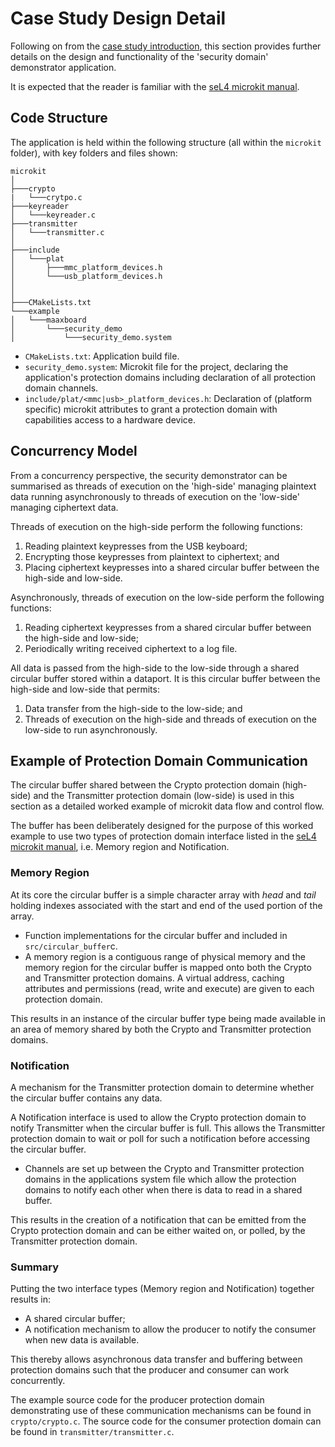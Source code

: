 # Case Study Design Detail

Following on from the [case study introduction](case_study_intro.md), this section provides further details on the design and functionality of the 'security domain' demonstrator application.

It is expected that the reader is familiar with the [seL4 microkit manual](https://github.com/seL4/microkit/blob/main/docs/manual.md).

## Code Structure

The application is held within the following structure (all within the `microkit` folder), with key folders and files shown:

```text
microkit
│
├───crypto
|   └───crytpo.c
├───keyreader
│   └───keyreader.c
├───transmitter
│   └───transmitter.c
│      
├───include
│   └───plat
│       ├───mmc_platform_devices.h
│       └───usb_platform_devices.h
│
│
├───CMakeLists.txt
└───example
│   └───maaxboard
│       └───security_demo
│           └───security_demo.system
```

- `CMakeLists.txt`: Application build file.
- `security_demo.system`: Microkit file for the project, declaring the application's protection domains including declaration of all protection domain channels.
- `include/plat/<mmc|usb>_platform_devices.h`: Declaration of (platform specific) microkit attributes to grant a protection domain with capabilities access to a hardware device.

## Concurrency Model

From a concurrency perspective, the security demonstrator can be summarised as threads of execution on the 'high-side' managing plaintext data running asynchronously to threads of execution on the 'low-side' managing ciphertext data.

Threads of execution on the high-side perform the following functions:

1. Reading plaintext keypresses from the USB keyboard;
2. Encrypting those keypresses from plaintext to ciphertext; and
3. Placing ciphertext keypresses into a shared circular buffer between the high-side and low-side.

Asynchronously, threads of execution on the low-side perform the following functions:

1. Reading ciphertext keypresses from a shared circular buffer between the high-side and low-side;
2. Periodically writing received ciphertext to a log file.

All data is passed from the high-side to the low-side through a shared circular buffer stored within a dataport. It is this circular buffer between the high-side and low-side that permits:

1. Data transfer from the high-side to the low-side; and
2. Threads of execution on the high-side and threads of execution on the low-side to run asynchronously.

## Example of Protection Domain Communication

The circular buffer shared between the Crypto protection domain (high-side) and the Transmitter protection domain (low-side) is used in this section as a detailed worked example of microkit data flow and control flow.

The buffer has been deliberately designed for the purpose of this worked example to use two types of protection domain interface listed in the [seL4 microkit manual](https://github.com/sel4-cap/microkit-old/blob/main/docs/manual.md), i.e. Memory region and Notification.

### Memory Region

At its core the circular buffer is a simple character array with *head* and *tail* holding indexes associated with the start and end of the used portion of the array.

- Function implementations for the circular buffer and included in `src/circular_buffer`c.
- A memory region is a contiguous range of physical memory and the memory region for the circular buffer is mapped onto both the Crypto and Transmitter protection domains. A virtual address, caching attributes and permissions (read, write and execute) are given to each protection domain.

This results in an instance of the circular buffer type being made available in an area of memory shared by both the Crypto and Transmitter protection domains.

### Notification

A mechanism for the Transmitter protection domain to determine whether the circular buffer contains any data.

A Notification interface is used to allow the Crypto protection domain to notify Transmitter when the circular buffer is full. This allows the Transmitter protection domain to wait or poll for such a notification before accessing the circular buffer.

- Channels are set up between the Crypto and Transmitter protection domains in the applications system file which allow the protection domains to notify each other when there is data to read in a shared buffer.

This results in the creation of a notification that can be emitted from the Crypto protection domain and can be either waited on, or polled, by the Transmitter protection domain.

### Summary

Putting the two interface types (Memory region and Notification) together results in:

- A shared circular buffer;
- A notification mechanism to allow the producer to notify the consumer when new data is available.

This thereby allows asynchronous data transfer and buffering between protection domains such that the producer and consumer can work concurrently.

The example source code for the producer protection domain demonstrating use of these communication mechanisms can be found in `crypto/crypto.c`. The source code for the consumer protection domain can be found in `transmitter/transmitter.c`.
